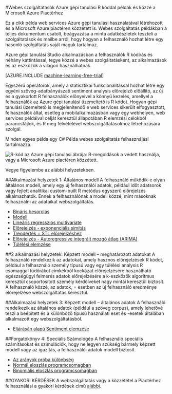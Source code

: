 <properties 
    pageTitle="Gépi tanulási webszolgáltatási R épülő példák |} Microsoft Azure" 
    description="Megtalálni egy hasznos, web services példák R kódot és gépi tanulási létre, és a Microsoft Azure piactéren közzétett." 
    keywords="csharp, r kódot, web services példák"
    services="machine-learning" 
    documentationCenter="" 
    authors="jaymathe" 
    manager="jhubbard" 
    editor="cgronlun"/>

<tags 
    ms.service="machine-learning" 
    ms.workload="data-services" 
    ms.tgt_pltfrm="na" 
    ms.devlang="na" 
    ms.topic="article" 
    ms.date="09/14/2016" 
    ms.author="jaymathe"/> 


#<a name="web-services-examples-using-r-code-on-azure-machine-learning-and-published-to-microsoft-azure-marketplace"></a>Webes szolgáltatások Azure gépi tanulási R kóddal példák és közzé a Microsoft Azure Piactérhez

Ez a cikk példa web services Azure gépi tanulási használatával létrehozott és a Microsoft Azure piactéren közzétett is. Webes szolgáltatás példákban a teljes dokumentum csatolt, beágyazása a minta adatkészletek teszteli a szolgáltatások és mailbe arról, hogy hogyan a felhasználó hozhat létre egy hasonló szolgáltatás saját maguk tartalmaz. 

Azure gépi tanulási Studio alkalmazásban a felhasználók R kódírás és néhány kattintással, tegye közzé a webes szolgáltatásként, az alkalmazások és az eszközök a világon használhatnak. 


[AZURE.INCLUDE [machine-learning-free-trial](../../includes/machine-learning-free-trial.md)]


Egyszerű operátorok, amely a statisztikai funkcionalitással hozhat létre egy egyéni szöveg-adatbányászati sentiment analysis előrejelző előállító, az új és a gyakorlott R felhasználók előnyeivel a könnyű kezelés, amellyel a felhasználók az Azure gépi tanulási üzemeltető is R kódot. Hogyan gépi tanulási üzemeltető is megjelenítendő e web services sikerült elfogyasztott, felhasználók által, esetleg a mobilalkalmazásban vagy egy webhelyen, web services példáival célját keresztül állapotában R elemzési célokból parancsfájlok, és R meg felvételével webszolgáltatásokhoz létrehozására szolgál.

Minden egyes példa egy C# Példa webes szolgáltatás felhasználási tartalmazza.


![R-kód az Azure gépi tanulási ábrája: R-megoldások a védett használja, vagy a Microsoft Azure piactéren közzétett.][1]

Vegye figyelembe az alábbi helyzetekben.

##<a name="scenario-1-generic-model"></a>Alkalmazási helyzetek 1: Általános modell 
A felhasználó működik-e olyan általános modell, amely egy új felhasználói adatok, például időt adatsorok vagy fejlett analitikai custom-built R metódus egyszerű előrejelzés alkalmazhatók. Ennek a felhasználónak a modell közzé, mint másoknak felhasználni az adataikat webszolgáltatás.



* [Bináris besorolás](machine-learning-r-csharp-binary-classifier.md)
* [Modell](machine-learning-r-csharp-cluster-model.md)
* [Lineáris regressziós multivariate](machine-learning-r-csharp-multivariate-linear-regression.md)
* [Előrejelzés - exponenciális simítás](machine-learning-r-csharp-forecasting-exponential-smoothing.md)
* [Trendérték + STL előrejelzéshez](machine-learning-r-csharp-retail-demand-forecasting.md)
* [Előrejelzés - Autoregressive integrált mozgó átlag (ARIMA)](machine-learning-r-csharp-arima.md)
* [Túlélési elemzése](machine-learning-r-csharp-survival-analysis.md)


##<a name="scenario-2-trained-model--specific-data"></a>2 alkalmazási helyzetek: Képzett modell – meghatározott adatokat 
A felhasználó rendelkezik az adatokat, amely hasznos előrejelzések R kódot, például a felhasználó személy típusú vagy egy túlélési analysis R csomaggal tüdőrákot címkékből kockázat előrejelzésére használható egészségügyi felmérés adatok előrejelzésére a k-eszközök algoritmus keresztül csoportosított személy kérdőíveket nagy mintái keresztül biztosít. A felhasználó közzé, az adatok, = esetben az új felhasználó eredménye előrejelzése webszolgáltatás keresztül.

##<a name="scenario-3-trained-model--generic-data"></a>Alkalmazási helyzetek 3: Képzett modell – általános adatok 
A felhasználó rendelkezik az általános adatok (például a szöveg corpus), amely lehetővé teszi a beépített és a különböző típusú használati eset és -esetek általában alkalmazott egy webszolgáltatásból.

* [Eljárásán alapú Sentiment elemzése](machine-learning-r-csharp-lexicon-based-sentiment-analysis.md)

##<a name="scenario-4-advanced-calculator"></a>Forgatókönyv 4: Speciális Számológép 
A felhasználó speciális számításokat és szimulációk, hogy ne legyen szükség bármely képzett modell vagy az igazítás, a felhasználói adatok modell biztosít.

* [Az arányok próba különbség](machine-learning-r-csharp-difference-in-two-proportions.md)
* [Normál eloszlás programcsomagban](machine-learning-r-csharp-normal-distribution.md)
* [Binomiális eloszlás programcsomagban](machine-learning-r-csharp-binomial-distribution.md)

##<a name="faq"></a>GYAKORI KÉRDÉSEK
A webszolgáltatás vagy a közzététel a Piactérhez felhasználási a gyakori kérdések című [alábbi](machine-learning-marketplace-faq.md).

[1]: ./media/machine-learning-r-csharp-web-service-examples/machine-learning-r-code-options-for-using-and-sharing-cloud.png


 

